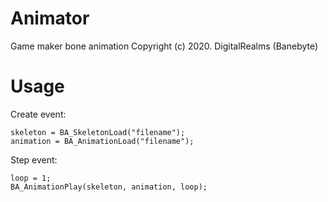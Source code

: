 # Animator
Game maker bone animation
Copyright (c) 2020. DigitalRealms (Banebyte)

# Usage
Create event:
```
skeleton = BA_SkeletonLoad("filename");
animation = BA_AnimationLoad("filename");
```

Step event:
```
loop = 1;
BA_AnimationPlay(skeleton, animation, loop);
```

